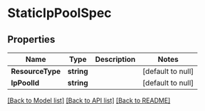 # StaticIpPoolSpec

## Properties
Name | Type | Description | Notes
------------ | ------------- | ------------- | -------------
**ResourceType** | **string** |  | [default to null]
**IpPoolId** | **string** |  | [default to null]

[[Back to Model list]](../README.md#documentation-for-models) [[Back to API list]](../README.md#documentation-for-api-endpoints) [[Back to README]](../README.md)

